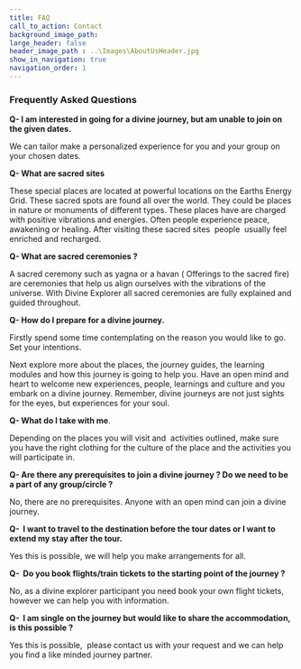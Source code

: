```yaml
---
title: FAQ
call_to_action: Contact
background_image_path:
large_header: false
header_image_path : ..\Images\AboutUsHeader.jpg
show_in_navigation: true
navigation_order: 1
---
```

<h3 class="pageHeader"><b>Frequently Asked Questions</b></h3>

<p><b>Q- I am interested in going for a divine journey, but am unable to join on the given dates.</b></p>
<p>We can tailor make a personalized experience for you and your group on your chosen dates.</p>
<p><b>Q- What are sacred sites</b></p>
<p>These special places are located at powerful locations on the Earths Energy Grid. These sacred spots are found all over the world. They could be places in nature or monuments of different types. These places have are charged with positive vibrations and energies. Often people experience peace, awakening or healing. After visiting these sacred sites  people  usually feel enriched and recharged.</p>
<p><b>Q- What are sacred ceremonies ?</b></p>
<p>A sacred ceremony such as yagna or a havan ( Offerings to the sacred fire) are ceremonies that help us align ourselves with the vibrations of the universe. With Divine Explorer all sacred ceremonies are fully explained and guided throughout.</p>
<p><b>Q- How do I prepare for a divine journey.</b></p>
<p>Firstly spend some time contemplating on the reason you would like to go. Set your intentions.</p>
<p>Next explore more about the places, the journey guides, the learning modules and how this journey is going to help you. Have an open mind and heart to welcome new experiences, people, learnings and culture and you embark on a divine journey. Remember, divine journeys are not just sights for the eyes, but experiences for your soul.</p>
<p><b>Q- What do I take with me</b>.</p>
<p>Depending on the places you will visit and  activities outlined, make sure you have the right clothing for the culture of the place and the activities you will participate in.</p>
<p><b>Q- Are there any prerequisites to join a divine journey ? Do we need to be a part of any group/circle ?</b></p>
<p>No, there are no prerequisites. Anyone with an open mind can join a divine journey.</p>
<p><b>Q-  I want to travel to the destination before the tour dates or I want to extend my stay after the tour.</b></p>
<p>Yes this is possible, we will help you make arrangements for all.</p>
<p><b>Q-  Do you book flights/train tickets to the starting point of the journey ?</b></p>
<p>No, as a divine explorer participant you need book your own flight tickets, however we can help you with information.</p>
<p><b>Q-  I am single on the journey but would like to share the accommodation, is this possible ?</b></p>
<p>Yes this is possible,  please contact us with your request and we can help you find a like minded journey partner.</p>
